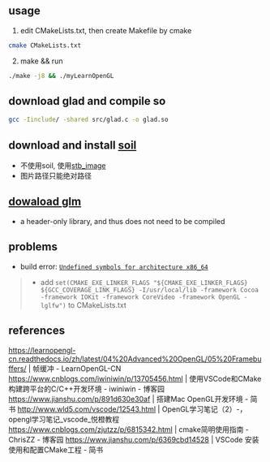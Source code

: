 ## usage

1. edit CMakeLists.txt, then create Makefile by cmake
```bash
cmake CMakeLists.txt
```

2. make && run
```bash
./make -j8 && ./myLearnOpenGL
```

## download glad and compile so
```bash
gcc -Iinclude/ -shared src/glad.c -o glad.so
```

## download and install [soil](https://github.com/littlstar/soil)
- 不使用soil, 使用[stb_image](https://learnopengl-cn.github.io/01%20Getting%20started/06%20Textures/)
- 图片路径只能绝对路径

## [dowaload glm](https://github.com/g-truc/glm)
- a header-only library, and thus does not need to be compiled



## problems
- build error: [`Undefined symbols for architecture x86_64`](https://github.com/cdcseacave/openMVS/issues/202)
>- add `set(CMAKE_EXE_LINKER_FLAGS "${CMAKE_EXE_LINKER_FLAGS} ${GCC_COVERAGE_LINK_FLAGS} -I/usr/local/lib -framework Cocoa -framework IOKit -framework CoreVideo -framework OpenGL -lglfw")` to CMakeLists.txt

## references
https://learnopengl-cn.readthedocs.io/zh/latest/04%20Advanced%20OpenGL/05%20Framebuffers/ | 帧缓冲 - LearnOpenGL-CN
https://www.cnblogs.com/iwiniwin/p/13705456.html | 使用VSCode和CMake构建跨平台的C/C++开发环境 - iwiniwin - 博客园
https://www.jianshu.com/p/891d630e30af | 搭建Mac OpenGL开发环境 - 简书
http://www.wld5.com/vscode/12543.html | OpenGL学习笔记（2）-，opengl学习笔记_vscode_悦橙教程
https://www.cnblogs.com/zjutzz/p/6815342.html | cmake简明使用指南 - ChrisZZ - 博客园
https://www.jianshu.com/p/6369cbd14528 | VSCode 安装使用和配置CMake工程 - 简书